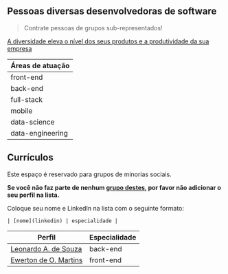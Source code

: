 ## Pessoas diversas desenvolvedoras de software

> Contrate pessoas de grupos sub-representados! 

[A diversidade eleva o nível dos seus produtos e a produtividade da sua empresa](https://www.mckinsey.com/business-functions/organization/our-insights/delivering-through-diversity?cid=soc-web#)

| Áreas de atuação |
| -- | 
| front-end |
| back-end |
| full-stack |
| mobile |
| data-science |
| data-engineering |

## Currículos

Este espaço é reservado para grupos de minorias sociais. 

**Se você não faz parte de nenhum [grupo destes](https://brasilescola.uol.com.br/sociologia/minorias-sociais.htm), por favor não adicionar o seu perfil na lista.**

Coloque seu nome e LinkedIn na lista com o seguinte formato:

```
| [nome](linkedin) | especialidade | 
```

| Perfil | Especialidade | 
| -- | -- | 
| [Leonardo A. de Souza](https://www.linkedin.com/in/lsouza42/) | back-end | 
| [Ewerton de O. Martins](https://www.linkedin.com/in/ewertonmoliveira) | front-end |
